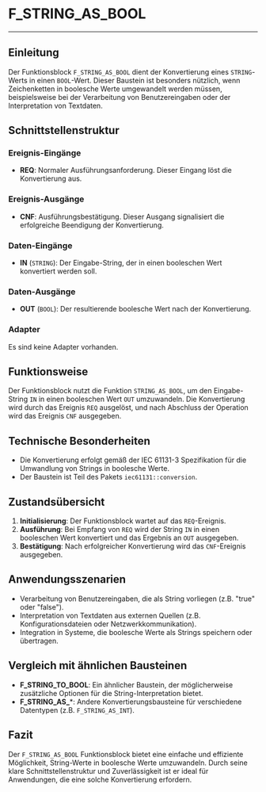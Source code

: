 # F_STRING_AS_BOOL

* * * * * * * * * *
## Einleitung
Der Funktionsblock `F_STRING_AS_BOOL` dient der Konvertierung eines `STRING`-Werts in einen `BOOL`-Wert. Dieser Baustein ist besonders nützlich, wenn Zeichenketten in boolesche Werte umgewandelt werden müssen, beispielsweise bei der Verarbeitung von Benutzereingaben oder der Interpretation von Textdaten.

## Schnittstellenstruktur

### **Ereignis-Eingänge**
- **REQ**: Normaler Ausführungsanforderung. Dieser Eingang löst die Konvertierung aus.

### **Ereignis-Ausgänge**
- **CNF**: Ausführungsbestätigung. Dieser Ausgang signalisiert die erfolgreiche Beendigung der Konvertierung.

### **Daten-Eingänge**
- **IN** (`STRING`): Der Eingabe-String, der in einen booleschen Wert konvertiert werden soll.

### **Daten-Ausgänge**
- **OUT** (`BOOL`): Der resultierende boolesche Wert nach der Konvertierung.

### **Adapter**
Es sind keine Adapter vorhanden.

## Funktionsweise
Der Funktionsblock nutzt die Funktion `STRING_AS_BOOL`, um den Eingabe-String `IN` in einen booleschen Wert `OUT` umzuwandeln. Die Konvertierung wird durch das Ereignis `REQ` ausgelöst, und nach Abschluss der Operation wird das Ereignis `CNF` ausgegeben.

## Technische Besonderheiten
- Die Konvertierung erfolgt gemäß der IEC 61131-3 Spezifikation für die Umwandlung von Strings in boolesche Werte.
- Der Baustein ist Teil des Pakets `iec61131::conversion`.

## Zustandsübersicht
1. **Initialisierung**: Der Funktionsblock wartet auf das `REQ`-Ereignis.
2. **Ausführung**: Bei Empfang von `REQ` wird der String `IN` in einen booleschen Wert konvertiert und das Ergebnis an `OUT` ausgegeben.
3. **Bestätigung**: Nach erfolgreicher Konvertierung wird das `CNF`-Ereignis ausgegeben.

## Anwendungsszenarien
- Verarbeitung von Benutzereingaben, die als String vorliegen (z.B. "true" oder "false").
- Interpretation von Textdaten aus externen Quellen (z.B. Konfigurationsdateien oder Netzwerkkommunikation).
- Integration in Systeme, die boolesche Werte als Strings speichern oder übertragen.

## Vergleich mit ähnlichen Bausteinen
- **F_STRING_TO_BOOL**: Ein ähnlicher Baustein, der möglicherweise zusätzliche Optionen für die String-Interpretation bietet.
- **F_STRING_AS_***: Andere Konvertierungsbausteine für verschiedene Datentypen (z.B. `F_STRING_AS_INT`).

## Fazit
Der `F_STRING_AS_BOOL` Funktionsblock bietet eine einfache und effiziente Möglichkeit, String-Werte in boolesche Werte umzuwandeln. Durch seine klare Schnittstellenstruktur und Zuverlässigkeit ist er ideal für Anwendungen, die eine solche Konvertierung erfordern.